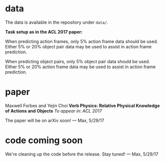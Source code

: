 # data

The data is available in the repository under `data/`.

**Task setup as in the ACL 2017 paper:**

When predicting action frames, only 5% action frame data should be used. Either
5% or 20% object pair data may be used to assist in action frame prediction.

When predicting object pairs, only 5% object pair data should be used. Either
5% or 20% action frame data may be used to assist in action frame prediction.

# paper

Maxwell Forbes and Yejin Choi
**Verb Physics: Relative Physical Knowledge of Actions and Objects**
_To appear in: ACL 2017_

The paper will be on arXiv soon!  — Max, 5/29/17

# code coming soon

We're cleaning up the code before the release. Stay tuned! — Max, 5/29/17
